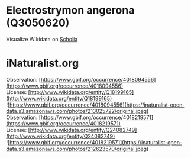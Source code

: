 
Electrostrymon angerona (Q3050620)
==================================
  
Visualize Wikidata on [Scholia](https://scholia.toolforge.org/taxon/Q3050620)
# iNaturalist.org
  
Observation: [https://www.gbif.org/occurrence/4018094556](https://www.gbif.org/occurrence/4018094556)  
License: [http://www.wikidata.org/entity/Q18199165](http://www.wikidata.org/entity/Q18199165)  
![https://www.gbif.org/occurrence/4018094556](https://inaturalist-open-data.s3.amazonaws.com/photos/213025722/original.jpeg)  
Observation: [https://www.gbif.org/occurrence/4018219571](https://www.gbif.org/occurrence/4018219571)  
License: [http://www.wikidata.org/entity/Q24082749](http://www.wikidata.org/entity/Q24082749)  
![https://www.gbif.org/occurrence/4018219571](https://inaturalist-open-data.s3.amazonaws.com/photos/212623570/original.jpeg)